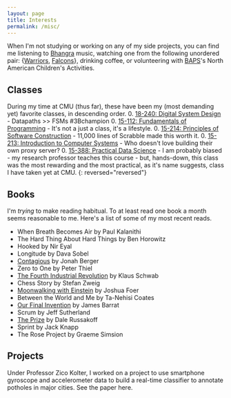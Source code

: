 ```yaml
---
layout: page
title: Interests
permalink: /misc/
---
```


When I'm not studying or working on any of my side projects, you can find me listening to [Bhangra] music, watching one from the following unordered pair: {[Warriors], [Falcons]}, drinking coffee, or volunteering with [BAPS]'s North American Children's Activities.

[Bhangra]: https://open.spotify.com/user/22hduc4qv55hxsvzazraxxfki/playlist/5O1CoGLu8lbsgtLPpus0QK
[Warriors]: http://www.nba.com/warriors
[Falcons]: http://www.atlantafalcons.com
[BAPS]: http://www.baps.org


## Classes
During my time at CMU (thus far), these have been my (most demanding yet) favorite classes, in descending order.
0. [18-240: Digital System Design] - Datapaths >> FSMs #3Bchampion
0. [15-112: Fundamentals of Programming] - It's not a just a class, it's a lifestyle.
0. [15-214: Principles of Software Construction] - 11,000 lines of Scrabble made this worth it.
0. [15-213: Introduction to Computer Systems] - Who doesn't love building their own proxy server?
0. [15-388: Practical Data Science] - I am probably biased - my research professor teaches this course - but, hands-down, this class was the most rewarding and the most practical, as it's name suggests, class I have taken yet at CMU.
{: reversed="reversed"}


## Books
I'm *trying* to make reading habitual. To at least read one book a month seems reasonable to me. Here's a list of some of my most recent reads.
<!---* [Moonwalking with Einstein] by Joshua Foer: Foer made participatory journalism seem easy and mastering mind palace use even easier. This was an amazing book that thoroughly explored how and why we should make use of our memories in our digital world. <br />
[//]* [The Prize] by Dale Russakoff: Russakoff's book made realize how I am forever indebted to those who motivated me, pushed me, and positioned me to be able to flourish after high school. The academic opportunities - via STEM organizations, accelerated programs, and encourgaing teachers - and the extracurriular activities that I had taken for granted in my childhood in suburban New Jersey were nearly nonexistent thirty miles east of me. More detailed review to come soon. <br />
[//]* [The Fourth Industrial Revolution] by Klaus Schwab: Though short, this is a dense read that really helped me understand how I, as a ML/ IoT engineer, can beeter position myself and those around me to succeed in the imminent Industrial Revolution, as we digitize everything around us at unfathomable speeds. <br />
[//]* [Our Final Invention] by James Barrat: Struggling to read this as my mind wanders with every paragraph. I find it hard to digest more than 5-10 pages per sitting. Barrat paints a dark, uninviting future, where AI rules us all.--->
* When Breath Becomes Air by Paul Kalanithi
* The Hard Thing About Hard Things by Ben Horowitz
* Hooked by Nir Eyal
* Longitude by Dava Sobel
* [Contagious] by Jonah Berger
* Zero to One by Peter Thiel 
* [The Fourth Industrial Revolution] by Klaus Schwab
* Chess Story by Stefan Zweig
* [Moonwalking with Einstein] by Joshua Foer
* Between the World and Me by Ta-Nehisi Coates
* [Our Final Invention] by James Barrat
* Scrum by Jeff Sutherland
* [The Prize] by Dale Russakoff
* Sprint by Jack Knapp
* The Rose Project by Graeme Simsion


## Projects
Under Professor Zico Kolter, I worked on a project to use smartphone gyroscope and accelerometer data to build a real-time classifier to annotate potholes in major cities. See the paper here.

[15-388: Practical Data Science]: http://www.datasciencecourse.org
[15-213: Introduction to Computer Systems]: http://www.cs.cmu.edu/~./213/
[15-214: Principles of Software Construction]: https://www.cs.cmu.edu/~ckaestne/15214/s2017/
[18-240: Digital System Design]: https://www.ece.cmu.edu/courses/items/18240.html
[15-112: Fundamentals of Programming]: https://www.cs.cmu.edu/~112/
[Moonwalking with Einstein]: http://joshuafoer.com/moonwalking-with-einstein/
[The Prize]: https://www.theatlantic.com/education/archive/2015/09/the-prize-book-review/406579/
[The Fourth Industrial Revolution]: https://www.weforum.org/about/the-fourth-industrial-revolution-by-klaus-schwab
[Our Final Invention]: http://www.jamesbarrat.com/
[Contagious]: http://jonahberger.com/
[here.]: https://umangsbhatt.github.io/Intelligent_Pothole_Detection_Bloomberg.pdf
